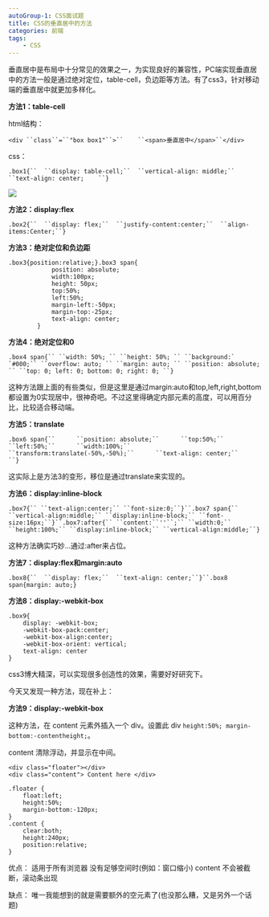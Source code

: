 ```yaml
---
autoGroup-1: CSS面试题
title: CSS的垂直居中的方法
categories: 前端
tags:
    - CSS
---
```


垂直居中是布局中十分常见的效果之一，为实现良好的兼容性，PC端实现垂直居中的方法一般是通过绝对定位，table-cell，负边距等方法。有了css3，针对移动端的垂直居中就更加多样化。

**方法1：table-cell**

html结构：

```
<div ``class``=``"box box1"``>``    ``<span>垂直居中</span>``</div>
```

css：

```
.box1{``  ``display: table-cell;``  ``vertical-align: middle;``  ``text-align: center;    ``}
```

![](https://txy-tc-ly-1256104767.cos.ap-guangzhou.myqcloud.com/231525037347615.png)

**方法2：display:flex**

```
.box2{``  ``display: flex;``  ``justify-content:center;``  ``align-items:Center;``}
```

**方法3：绝对定位和负边距**



```
.box3{position:relative;}.box3 span{
            position: absolute;
            width:100px;
            height: 50px;
            top:50%;
            left:50%;
            margin-left:-50px;
            margin-top:-25px;
            text-align: center;
        }
```



**方法4：绝对定位和0**

```
.box4 span{`` ``width: 50%; `` ``height: 50%; `` ``background:` `#000;`` ``overflow: auto; `` ``margin: auto; `` ``position: absolute; `` ``top: 0; left: 0; bottom: 0; right: 0; ``}
```

这种方法跟上面的有些类似，但是这里是通过margin:auto和top,left,right,bottom都设置为0实现居中，很神奇吧。不过这里得确定内部元素的高度，可以用百分比，比较适合移动端。

**方法5：translate**

```
.box6 span{``      ``position: absolute;``      ``top:50%;``      ``left:50%;``      ``width:100%;``      ``transform:translate(-50%,-50%);``      ``text-align: center;``    ``}
```

这实际上是方法3的变形，移位是通过translate来实现的。

**方法6：display:inline-block**

```
.box7{`` ``text-align:center;`` ``font-size:0;``}``.box7 span{`` ``vertical-align:middle;`` ``display:inline-block;`` ``font-size:16px;``}``.box7:after{`` ``content:``''``;`` ``width:0;`` ``height:100%;`` ``display:inline-block;`` ``vertical-align:middle;``}
```

这种方法确实巧妙...通过:after来占位。

**方法7：display:flex和margin:auto**

```
.box8{``  ``display: flex;``  ``text-align: center;``}``.box8 span{margin: auto;}
```

**方法8：display:-webkit-box**



```
.box9{
    display: -webkit-box;
    -webkit-box-pack:center;
    -webkit-box-align:center;
    -webkit-box-orient: vertical;
    text-align: center
}
```



css3博大精深，可以实现很多创造性的效果，需要好好研究下。

今天又发现一种方法，现在补上：

**方法9：display:-webkit-box**

这种方法，在 content 元素外插入一个 div。设置此 div `height:50%; margin-bottom:-contentheight;`。

content 清除浮动，并显示在中间。

```
<div class="floater"></div>  
<div class="content"> Content here </div>  
```



```
.floater {
    float:left; 
    height:50%; 
    margin-bottom:-120px;
}
.content {
    clear:both; 
    height:240px; 
    position:relative;
}
```

优点： 
适用于所有浏览器 
没有足够空间时(例如：窗口缩小) content 不会被截断，滚动条出现

缺点： 
唯一我能想到的就是需要额外的空元素了(也没那么糟，又是另外一个话题)